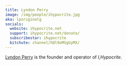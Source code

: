 ```yaml
---
title: Lyndon Perry
image: /img/people/ihypocrite.jpg
aka: lporiginalg
socials:
  website: ihypocrite.net
  support: ihypocrite.net/donate/
  subscribestar: ihypocrite
  bitchute: channel/hQl9oMSgUyMX/
---
```


[Lyndon Perry](https://ihypocrite.net/about/) is the founder and operator of
_I,Hypocrite_.

